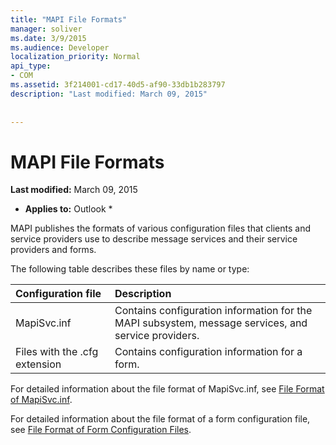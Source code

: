 ```yaml
---
title: "MAPI File Formats"
manager: soliver
ms.date: 3/9/2015
ms.audience: Developer
localization_priority: Normal
api_type:
- COM
ms.assetid: 3f214001-cd17-40d5-af90-33db1b283797
description: "Last modified: March 09, 2015"
 
 
---
```


# MAPI File Formats

 **Last modified:** March 09, 2015 
  
 * **Applies to:** Outlook * 
  
MAPI publishes the formats of various configuration files that clients and service providers use to describe message services and their service providers and forms.
  
The following table describes these files by name or type:
  
|**Configuration file**|**Description**|
|:-----|:-----|
|MapiSvc.inf  <br/> |Contains configuration information for the MAPI subsystem, message services, and service providers.  <br/> |
|Files with the .cfg extension  <br/> |Contains configuration information for a form.  <br/> |
   
For detailed information about the file format of MapiSvc.inf, see [File Format of MapiSvc.inf](file-format-of-mapisvc-inf.md). 
  
For detailed information about the file format of a form configuration file, see [File Format of Form Configuration Files](file-format-of-form-configuration-files.md). 
  

